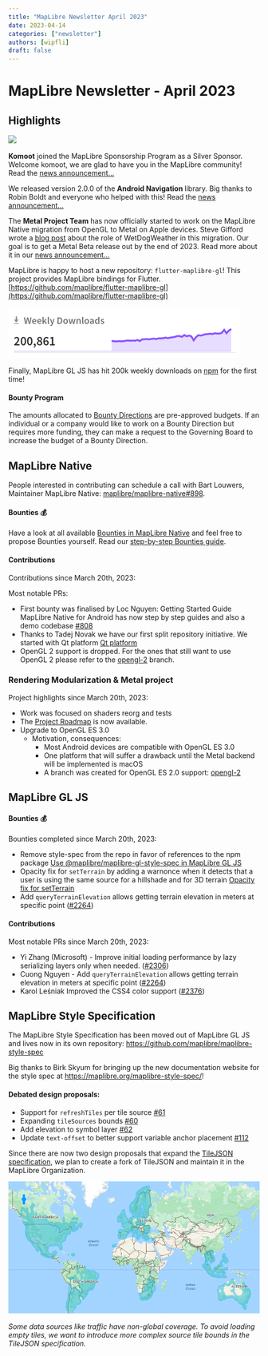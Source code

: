 ```yaml
---
title: "MapLibre Newsletter April 2023"
date: 2023-04-14
categories: ["newsletter"]
authors: [wipfli]
draft: false
---
```


# MapLibre Newsletter - April 2023

## Highlights

<img src="https://maplibre.org/news/2023-04-06-komoot-becomes-a-maplibre-silver-sponsor/maplibre-komoot-logo.svg" width=450>

**Komoot** joined the MapLibre Sponsorship Program as a Silver Sponsor. Welcome komoot, we are glad to have you in the MapLibre community! Read the [news announcement...](https://maplibre.org/news/2023-04-06-komoot-becomes-a-maplibre-silver-sponsor/)

We released version 2.0.0 of the **Android Navigation** library. Big thanks to Robin Boldt and everyone who helped with this! Read the [news announcement...](https://maplibre.org/news/2023-03-27-android-navigation-version-2/)

The **Metal Project Team** has now officially started to work on the MapLibre Native migration from OpenGL to Metal on Apple devices. Steve Gifford wrote a [blog post](https://www.wetdogweather.com/blog/maplibre-upgrade) about the role of WetDogWeather in this migration. Our goal is to get a Metal Beta release out by the end of 2023. Read more about it in our [news announcement...](https://maplibre.org/news/2023-03-23-metal-project-team-started/)

MapLibre is happy to host a new repository: `flutter-maplibre-gl`! This project provides MapLibre bindings for Flutter. [https://github.com/maplibre/flutter-maplibre-gl](https://github.com/maplibre/flutter-maplibre-gl)

<a href="https://www.npmjs.com/package/maplibre-gl">
  <img src="npm-200k.png">
</a>

Finally, MapLibre GL JS has hit 200k weekly downloads on [npm](https://www.npmjs.com/package/maplibre-gl) for the first time!

#### Bounty Program

The amounts allocated to [Bounty Directions](https://github.com/maplibre/maplibre/issues?q=is%3Aissue+is%3Aopen+label%3A%22bounty+direction%22) are pre-approved budgets. If an individual or a company would like to work on a Bounty Direction but requires more funding, they can make a request to the Governing Board to increase the budget of a Bounty Direction.

## MapLibre Native

People interested in contributing can schedule a call with Bart Louwers, Maintainer MapLibre Native: <a href="https://github.com/maplibre/maplibre-native/discussions/898">maplibre/maplibre-native#898</a>.

#### Bounties 💰

Have a look at all available [Bounties in MapLibre Native](https://github.com/maplibre/maplibre-native/issues?q=is%3Aissue+is%3Aopen+label%3A%22%F0%9F%92%B0+bounty+S%22%2C%22%F0%9F%92%B0+bounty+M%22%2C%22%F0%9F%92%B0+bounty+L%22%2C%22%F0%9F%92%B0+bounty+XL%22%2C%22%F0%9F%92%B0+bounty+XXL%22+) and feel free to propose Bounties yourself. Read our [step-by-step Bounties guide](http://localhost:45707/roadmap/step-by-step-bounties-guide/).

#### Contributions

Contributions since March 20th, 2023:

Most notable PRs:

- First bounty was finalised by Loc Nguyen: Getting Started Guide MapLibre Native for Android has now step by step guides and also a demo codebase [#808](https://github.com/maplibre/maplibre-native/issues/808)
- Thanks to Tadej Novak we have our first split repository initiative. We started with Qt platform [Qt platform](https://github.com/maplibre/maplibre-native-qt)
- OpenGL 2 support is dropped. For the ones that still want to use OpenGL 2 please refer to the [opengl-2](https://github.com/maplibre/maplibre-native/tree/opengl-2) branch.

### Rendering Modularization & Metal project

Project highlights since March 20th, 2023:

- Work was focused on shaders reorg and tests
- The <a href="https://github.com/orgs/maplibre/projects/8">Project Roadmap</a> is now available.
- Upgrade to OpenGL ES 3.0
  - Motivation, consequences:
    - Most Android devices are compatible with OpenGL ES 3.0
    - One platform that will suffer a drawback until the Metal backend will be implemented is macOS
    - A branch was created for OpenGL ES 2.0 support: [opengl-2](https://github.com/maplibre/maplibre-native/tree/opengl-2)

## MapLibre GL JS

#### Bounties 💰

Bounties completed since March 20th, 2023:

- Remove style-spec from the repo in favor of references to the npm package [Use @maplibre/maplibre-gl-style-spec in MapLibre GL JS](https://github.com/maplibre/maplibre-gl-js/issues/2194)
- Opacity fix for `setTerrain` by adding a warnonce when it detects that a user is using the same source for a hillshade and for 3D terrain [Opacity fix for setTerrain](https://github.com/maplibre/maplibre-gl-js/issues/2035)
- Add `queryTerrainElevation` allows getting terrain elevation in meters at specific point ([#2264](https://github.com/maplibre/maplibre-gl-js/pull/2264))

#### Contributions

Most notable PRs since March 20th, 2023:

- Yi Zhang (Microsoft) - Improve initial loading performance by lazy serializing layers only when needed. ([#2306](https://github.com/maplibre/maplibre-gl-js/pull/2306))
- Cuong Nguyen - Add `queryTerrainElevation` allows getting terrain elevation in meters at specific point ([#2264](https://github.com/maplibre/maplibre-gl-js/pull/2264))
- Karol Leśniak Improved the CSS4 color support ([#2376](https://github.com/maplibre/maplibre-gl-js/pull/2376))

## MapLibre Style Specification

The MapLibre Style Specification has been moved out of MapLibre GL JS and lives now in its own repository: https://github.com/maplibre/maplibre-style-spec

Big thanks to Birk Skyum for bringing up the new documentation website for the style spec at https://maplibre.org/maplibre-style-spec/!

#### Debated design proposals:

- Support for `refreshTiles` per tile source [#61](https://github.com/maplibre/maplibre-style-spec/issues/61)
- Expanding `tileSources` bounds [#60](https://github.com/maplibre/maplibre-style-spec/issues/60)
- Add elevation to symbol layer [#62](https://github.com/maplibre/maplibre-style-spec/issues/62)
- Update `text-offset` to better support variable anchor placement [#112](https://github.com/maplibre/maplibre-style-spec/issues/112)

Since there are now two design proposals that expand the <a href="https://github.com/mapbox/tilejson-spec">TileJSON specification</a>, we plan to create a fork of TileJSON and maintain it in the MapLibre Organization.

<a href="https://github.com/maplibre/maplibre-style-spec/issues/60">
<img src="tile-bounds.png">
</a>

<i>Some data sources like traffic have non-global coverage. To avoid loading empty tiles, we want to introduce more complex source tile bounds in the TileJSON specification.</i>
